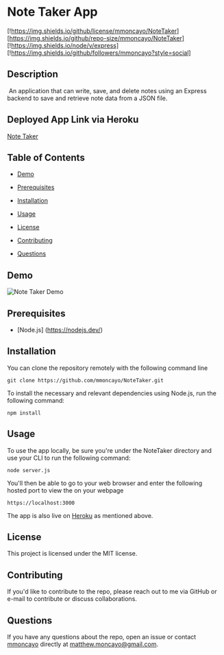 # Note Taker App
[!https://img.shields.io/github/license/mmoncayo/NoteTaker] [https://img.shields.io/github/repo-size/mmoncayo/NoteTaker] [!https://img.shields.io/node/v/express] [!https://img.shields.io/github/followers/mmoncayo?style=social]
## Description
​
An application that can write, save, and delete notes using an Express backend to save and retrieve note data from a JSON file.

## Deployed App Link via Heroku

[Note Taker](https://peaceful-ridge-69265.herokuapp.com/)

## Table of Contents 

* [Demo](#demo)

* [Prerequisites](#prerequisites)

* [Installation](#installation)

* [Usage](#usage)

* [License](#license)

* [Contributing](#contributing)
​
* [Questions](#questions)

## Demo

![Note Taker Demo](./NoteTakerDemo.gif)

## Prerequisites

* [Node.js] (https://nodejs.dev/)

## Installation

You can clone the repository remotely with the following command line

```
git clone https://github.com/mmoncayo/NoteTaker.git
```

To install the necessary and relevant dependencies using Node.js, run the following command:

```
npm install
```

## Usage

To use the app locally, be sure you're under the NoteTaker directory and use your CLI to run the following command:

```
node server.js
```

You'll then be able to go to your web browser and enter the following hosted port to view the on your webpage 

```
https://localhost:3000
```

The app is also live on [Heroku](https://peaceful-ridge-69265.herokuapp.com/) as mentioned above.

## License

This project is licensed under the MIT license.

## Contributing

If you'd like to contribute to the repo, please reach out to me via GitHub or e-mail to contribute or discuss collaborations.

## Questions

If you have any questions about the repo, open an issue or contact [mmoncayo](https://github.com/mmoncayo) directly at matthew.moncayo@gmail.com.
